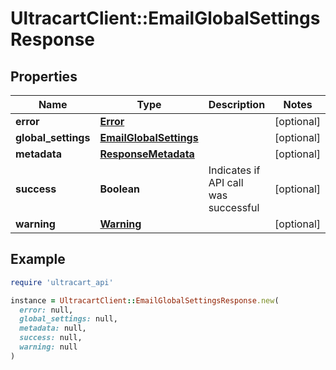 # UltracartClient::EmailGlobalSettingsResponse

## Properties

| Name | Type | Description | Notes |
| ---- | ---- | ----------- | ----- |
| **error** | [**Error**](Error.md) |  | [optional] |
| **global_settings** | [**EmailGlobalSettings**](EmailGlobalSettings.md) |  | [optional] |
| **metadata** | [**ResponseMetadata**](ResponseMetadata.md) |  | [optional] |
| **success** | **Boolean** | Indicates if API call was successful | [optional] |
| **warning** | [**Warning**](Warning.md) |  | [optional] |

## Example

```ruby
require 'ultracart_api'

instance = UltracartClient::EmailGlobalSettingsResponse.new(
  error: null,
  global_settings: null,
  metadata: null,
  success: null,
  warning: null
)
```

